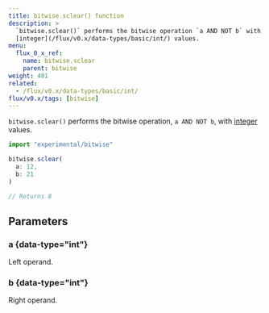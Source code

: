 ```yaml
---
title: bitwise.sclear() function
description: >
  `bitwise.sclear()` performs the bitwise operation `a AND NOT b` with
  [integer](/flux/v0.x/data-types/basic/int/) values.
menu:
  flux_0_x_ref:
    name: bitwise.sclear
    parent: bitwise
weight: 401
related:
  - /flux/v0.x/data-types/basic/int/
flux/v0.x/tags: [bitwise]
---
```


`bitwise.sclear()` performs the bitwise operation, `a AND NOT b`, with
[integer](/flux/v0.x/data-types/basic/int/) values.

```js
import "experimental/bitwise"

bitwise.sclear(
  a: 12,
  b: 21
)

// Returns 8
```

## Parameters

### a {data-type="int"}
Left operand.

### b {data-type="int"}
Right operand.